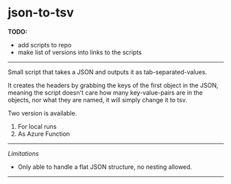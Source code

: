 # json-to-tsv

**TODO:**
* add scripts to repo
* make list of versions into links to the scripts

***

Small script that takes a JSON and outputs it as tab-separated-values.

It creates the headers by grabbing the keys of the first object in the JSON, meaning the script doesn't care how many key-value-pairs are in the objects, nor what they are named, it will simply change it to tsv.

Two version is available.
1. For local runs
2. As Azure Function 

***
*Limitations*
* Only able to handle a flat JSON structure, no nesting allowed.


***
